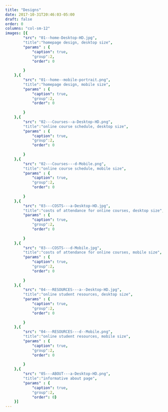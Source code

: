 ```yaml
---
title: "Designs"
date: 2017-10-31T20:46:03-05:00
draft: false
order: 0
columns: "col-sm-12"
images: [{
        "src": "01--home-Desktop-HD.jpg",
        "title":"homepage design, desktop size",
        "params" : {
            "caption": true,
            "group":2,
            "order": 0
    
        }
    },{
        "src": "01--home--mobile-portrait.png",
        "title":"homepage design, mobile size",
        "params" : {
            "caption": true,
            "group":2,
            "order": 0
    
        }
    },{
        "src": "02---Courses--a-Desktop-HD.png",
        "title":"online course schedule, desktop size",
        "params" : {
            "caption": true,
            "group":2,
            "order": 0
    
        }
    },{
        "src": "02---Courses---d-Mobile.png",
        "title":"online course schedule, mobile size",
        "params" : {
            "caption": true,
            "group":2,
            "order": 0
    
        }
    },{
        "src": "03---COSTS---a-Desktop-HD.jpg",
        "title":"costs of attendance for online courses, desktop size",
        "params" : {
            "caption": true,
            "group":2,
            "order": 0
    
        }
    },{
        "src": "03---COSTS---d-Mobile.jpg",
        "title":"costs of attendance for online courses, mobile size",
        "params" : {
            "caption": true,
            "group":2,
            "order": 0
    
        }
    },{
        "src": "04---RESOURCES---a--Desktop-HD.jpg",
        "title":"online student resources, desktop size",
        "params" : {
            "caption": true,
            "group":2,
            "order": 0
    
        }
    },{
        "src": "04---RESOURCES---d--Mobile.png",
        "title":"online student resources, mobile size",
        "params" : {
            "caption": true,
            "group":2,
            "order": 0
    
        }
    },{
        "src": "05---ABOUT---a-Desktop-HD.png",
        "title":"informative about page",
        "params" : {
            "caption": true,
            "group":2,
            "order": 0}
    }]
---
```

